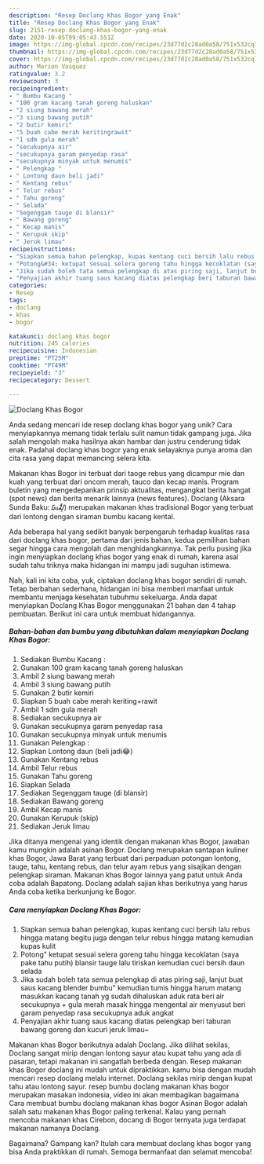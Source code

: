 ```yaml
---
description: "Resep Doclang Khas Bogor yang Enak"
title: "Resep Doclang Khas Bogor yang Enak"
slug: 2151-resep-doclang-khas-bogor-yang-enak
date: 2020-10-05T09:05:43.551Z
image: https://img-global.cpcdn.com/recipes/23d77d2c28ad0a58/751x532cq70/doclang-khas-bogor-foto-resep-utama.jpg
thumbnail: https://img-global.cpcdn.com/recipes/23d77d2c28ad0a58/751x532cq70/doclang-khas-bogor-foto-resep-utama.jpg
cover: https://img-global.cpcdn.com/recipes/23d77d2c28ad0a58/751x532cq70/doclang-khas-bogor-foto-resep-utama.jpg
author: Marion Vasquez
ratingvalue: 3.2
reviewcount: 3
recipeingredient:
- " Bumbu Kacang "
- "100 gram kacang tanah goreng haluskan"
- "2 siung bawang merah"
- "3 siung bawang putih"
- "2 butir kemiri"
- "5 buah cabe merah keritingrawit"
- "1 sdm gula merah"
- "secukupnya air"
- "secukupnya garam penyedap rasa"
- "secukupnya minyak untuk menumis"
- " Pelengkap "
- " Lontong daun beli jadi"
- " Kentang rebus"
- " Telur rebus"
- " Tahu goreng"
- " Selada"
- "Segenggam tauge di blansir"
- " Bawang goreng"
- " Kecap manis"
- " Kerupuk skip"
- " Jeruk limau"
recipeinstructions:
- "Siapkan semua bahan pelengkap, kupas kentang cuci bersih lalu rebus hingga matang begitu juga dengan telur rebus hingga matang kemudian kupas kulit"
- "Potong&#34; ketupat sesuai selera goreng tahu hingga kecoklatan (saya pake tahu putih) blansir tauge lalu tiriskan kemudian cuci bersih daun selada"
- "Jika sudah boleh tata semua pelengkap di atas piring saji, lanjut buat saus kacang blender bumbu&#34; kemudian tumis hingga harum matang masukkan kacang tanah yg sudah dihaluskan aduk rata beri air secukupnya + gula merah masak hingga mengental air menyusut beri garam penyedap rasa secukupnya aduk angkat"
- "Penyajian akhir tuang saus kacang diatas pelengkap beri taburan bawang goreng dan kucuri jeruk limau~"
categories:
- Resep
tags:
- doclang
- khas
- bogor

katakunci: doclang khas bogor 
nutrition: 245 calories
recipecuisine: Indonesian
preptime: "PT25M"
cooktime: "PT49M"
recipeyield: "3"
recipecategory: Dessert

---
```



![Doclang Khas Bogor](https://img-global.cpcdn.com/recipes/23d77d2c28ad0a58/751x532cq70/doclang-khas-bogor-foto-resep-utama.jpg)

Anda sedang mencari ide resep doclang khas bogor yang unik? Cara menyiapkannya memang tidak terlalu sulit namun tidak gampang juga. Jika salah mengolah maka hasilnya akan hambar dan justru cenderung tidak enak. Padahal doclang khas bogor yang enak selayaknya punya aroma dan cita rasa yang dapat memancing selera kita.

Makanan khas Bogor ini terbuat dari taoge rebus yang dicampur mie dan kuah yang terbuat dari oncom merah, tauco dan kecap manis. Program buletin yang mengedepankan prinsip aktualitas, mengangkat berita hangat (spot news) dan berita menarik lainnya (news features). Doclang (Aksara Sunda Baku: ᮓᮧᮎᮣᮀ) merupakan makanan khas tradisional Bogor yang terbuat dari lontong dengan siraman bumbu kacang kental.

Ada beberapa hal yang sedikit banyak berpengaruh terhadap kualitas rasa dari doclang khas bogor, pertama dari jenis bahan, kedua pemilihan bahan segar hingga cara mengolah dan menghidangkannya. Tak perlu pusing jika ingin menyiapkan doclang khas bogor yang enak di rumah, karena asal sudah tahu triknya maka hidangan ini mampu jadi suguhan istimewa.


Nah, kali ini kita coba, yuk, ciptakan doclang khas bogor sendiri di rumah. Tetap berbahan sederhana, hidangan ini bisa memberi manfaat untuk membantu menjaga kesehatan tubuhmu sekeluarga. Anda dapat menyiapkan Doclang Khas Bogor menggunakan 21 bahan dan 4 tahap pembuatan. Berikut ini cara untuk membuat hidangannya.

<!--inarticleads1-->

##### Bahan-bahan dan bumbu yang dibutuhkan dalam menyiapkan Doclang Khas Bogor:

1. Sediakan  Bumbu Kacang :
1. Gunakan 100 gram kacang tanah goreng haluskan
1. Ambil 2 siung bawang merah
1. Ambil 3 siung bawang putih
1. Gunakan 2 butir kemiri
1. Siapkan 5 buah cabe merah keriting+rawit
1. Ambil 1 sdm gula merah
1. Sediakan secukupnya air
1. Gunakan secukupnya garam penyedap rasa
1. Gunakan secukupnya minyak untuk menumis
1. Gunakan  Pelengkap :
1. Siapkan  Lontong daun (beli jadi😂)
1. Gunakan  Kentang rebus
1. Ambil  Telur rebus
1. Gunakan  Tahu goreng
1. Siapkan  Selada
1. Sediakan Segenggam tauge (di blansir)
1. Sediakan  Bawang goreng
1. Ambil  Kecap manis
1. Gunakan  Kerupuk (skip)
1. Sediakan  Jeruk limau


Jika ditanya mengenai yang identik dengan makanan khas Bogor, jawaban kamu mungkin adalah asinan Bogor. Doclang merupakan santapan kuliner khas Bogor, Jawa Barat yang terbuat dari perpaduan potongan lontong, tauge, tahu, kentang rebus, dan telur ayam rebus yang sisajikan dengan pelengkap siraman. Makanan khas Bogor lainnya yang patut untuk Anda coba adalah Bapatong. Doclang adalah sajian khas berikutnya yang harus Anda coba ketika berkunjung ke Bogor. 

<!--inarticleads2-->

##### Cara menyiapkan Doclang Khas Bogor:

1. Siapkan semua bahan pelengkap, kupas kentang cuci bersih lalu rebus hingga matang begitu juga dengan telur rebus hingga matang kemudian kupas kulit
1. Potong&#34; ketupat sesuai selera goreng tahu hingga kecoklatan (saya pake tahu putih) blansir tauge lalu tiriskan kemudian cuci bersih daun selada
1. Jika sudah boleh tata semua pelengkap di atas piring saji, lanjut buat saus kacang blender bumbu&#34; kemudian tumis hingga harum matang masukkan kacang tanah yg sudah dihaluskan aduk rata beri air secukupnya + gula merah masak hingga mengental air menyusut beri garam penyedap rasa secukupnya aduk angkat
1. Penyajian akhir tuang saus kacang diatas pelengkap beri taburan bawang goreng dan kucuri jeruk limau~


Makanan khas Bogor berikutnya adalah Doclang. Jika dilihat sekilas, Doclang sangat mirip dengan lontong sayur atau kupat tahu yang ada di pasaran, tetapi makanan ini sangatlah berbeda dengan. Resep makanan khas Bogor doclang ini mudah untuk dipraktikkan. kamu bisa dengan mudah mencari resep doclang melalu internet. Doclang sekilas mirip dengan kupat tahu atau lontong sayur. resep bumbu doclang makanan khas bogor merupakan masakan indonesia, video ini akan membagikan bagaimana Cara membuat bumbu doclang makanan khas bogor Asinan Bogor adalah salah satu makanan khas Bogor paling terkenal. Kalau yang pernah mencoba makanan khas Cirebon, docang di Bogor ternyata juga terdapat makanan namanya Doclang. 

Bagaimana? Gampang kan? Itulah cara membuat doclang khas bogor yang bisa Anda praktikkan di rumah. Semoga bermanfaat dan selamat mencoba!
